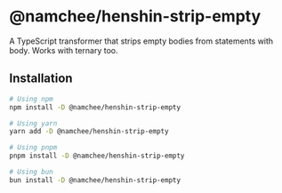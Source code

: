 # @namchee/henshin-strip-empty

A TypeScript transformer that strips empty bodies from statements with body. Works with ternary too.

## Installation

```bash
# Using npm
npm install -D @namchee/henshin-strip-empty

# Using yarn
yarn add -D @namchee/henshin-strip-empty

# Using pnpm
pnpm install -D @namchee/henshin-strip-empty

# Using bun
bun install -D @namchee/henshin-strip-empty
```